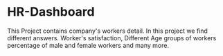 # HR-Dashboard
This Project contains company's workers detail.
In this project we find different answers. 
Worker's satisfaction, 
Different Age groups of workers
percentage of male and female workers
and many more.
